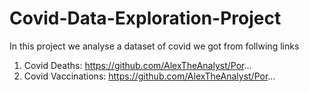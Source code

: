 # Covid-Data-Exploration-Project
In this project we analyse a dataset  of covid we got from follwing links
1. Covid Deaths: https://github.com/AlexTheAnalyst/Por...
2. Covid Vaccinations: https://github.com/AlexTheAnalyst/Por...
